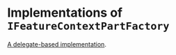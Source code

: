 # Implementations of  `IFeatureContextPartFactory`

[A delegate-based implementation](delegate.md).
